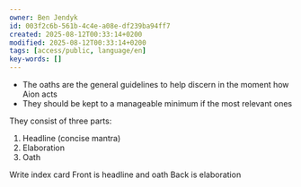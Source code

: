 ```yaml
---
owner: Ben Jendyk
id: 003f2c6b-561b-4c4e-a08e-df239ba94ff7
created: 2025-08-12T00:33:14+0200
modified: 2025-08-12T00:33:14+0200
tags: [access/public, language/en]
key-words: []
---
```


- The oaths are the general guidelines to help discern in the moment how Aion acts
- They should be kept to a manageable minimum if the most relevant ones 

They consist of three parts:
1. Headline (concise mantra)
2. Elaboration
3. Oath

Write index card
Front is headline and oath
Back is elaboration
